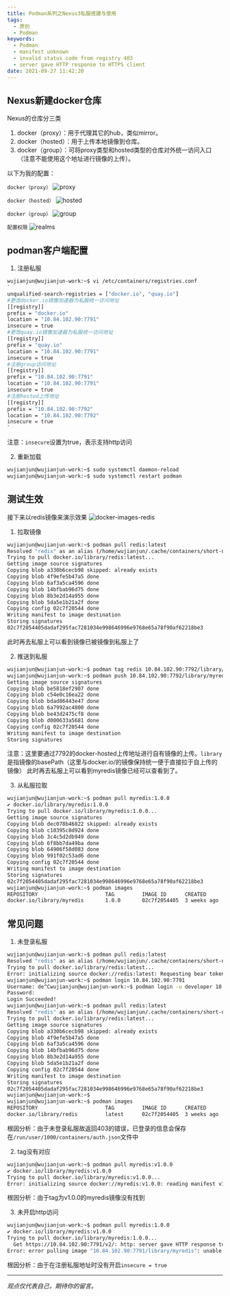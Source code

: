 ```yaml
---
title: Podman系列之Nexus3私服搭建与使用
tags:
  - 原创
  - Podman
keywords:
  - Podman
  - manifest unknown
  - invalid status code from registry 403
  - server gave HTTP response to HTTPS client
date: 2021-09-27 11:42:20
---
```


## Nexus新建docker仓库
Nexus的仓库分三类
1. docker（proxy）：用于代理其它的hub，类似mirror。
2. docker（hosted）：用于上传本地镜像到仓库。
3. docker（group）：可将proxy类型和hosted类型的仓库对外统一访问入口（注意不能使用这个地址进行镜像的上传）。

以下为我的配置：

`docker（proxy）`
![proxy](/images/docker-proxy.png)

`docker（hosted）`
![hosted](/images/docker-hosted.png)

`docker（group）`
![group](/images/docker-group.png)

`配置权限`
![realms](/images/docker-realms.png)

## podman客户端配置

1. 注册私服

```bash
wujianjun@wujianjun-work:~$ vi /etc/containers/registries.conf
`
unqualified-search-registries = ["docker.io", "quay.io"]
#更改docker.io镜像加速器为私服统一访问地址
[[registry]]
prefix = "docker.io"
location = "10.84.102.90:7791"
insecure = true
#更改quay.io镜像加速器为私服统一访问地址
[[registry]]
prefix = "quay.io"
location = "10.84.102.90:7791"
insecure = true
#注册group访问地址
[[registry]]
prefix = "10.84.102.90:7791"
location = "10.84.102.90:7791"
insecure = true
#注册hosted上传地址
[[registry]]
prefix = "10.84.102.90:7792"
location = "10.84.102.90:7792"
insecure = true
`
```
注意：`insecure`设置为true，表示支持http访问

2. 重新加载

```bash
wujianjun@wujianjun-work:~$ sudo systemctl daemon-reload
wujianjun@wujianjun-work:~$ sudo systemctl restart podman
```
## 测试生效

接下来以redis镜像来演示效果
![docker-images-redis](/images/docker-images-redis.png)

1. 拉取镜像

```bash
wujianjun@wujianjun-work:~$ podman pull redis:latest
Resolved "redis" as an alias (/home/wujianjun/.cache/containers/short-name-aliases.conf)
Trying to pull docker.io/library/redis:latest...
Getting image source signatures
Copying blob a330b6cecb98 skipped: already exists  
Copying blob 4f9efe5b47a5 done  
Copying blob 6af3a5ca4596 done  
Copying blob 14bfbab96d75 done  
Copying blob 8b3e2d14a955 done  
Copying blob 5da5e1b21a2f done  
Copying config 02c7f20544 done  
Writing manifest to image destination
Storing signatures
02c7f2054405dadaf295fac7281034e998646996e9768e65a78f90af62218be3
```
此时再去私服上可以看到镜像已被镜像到私服上了

2. 推送到私服

```bash
wujianjun@wujianjun-work:~$ podman tag redis 10.84.102.90:7792/library/myredis:1.0.0
wujianjun@wujianjun-work:~$ podman push 10.84.102.90:7792/library/myredis:1.0.0
Getting image source signatures
Copying blob be5818ef2907 done  
Copying blob c54e0c16ea22 done  
Copying blob bdad86443e47 done  
Copying blob 6a7992ac4800 done  
Copying blob be43d2475cf8 done  
Copying blob d000633a5681 done  
Copying config 02c7f20544 done  
Writing manifest to image destination
Storing signatures
```
注意：这里要通过7792的docker-hosted上传地址进行自有镜像的上传。`library`是指镜像的basePath（这里与docker.io/的镜像保持统一便于直接拉于自上传的镜像）
此时再去私服上可以看到myredis镜像已经可以查看到了。

3. 从私服拉取

```bash
wujianjun@wujianjun-work:~$ podman pull myredis:1.0.0
✔ docker.io/library/myredis:1.0.0
Trying to pull docker.io/library/myredis:1.0.0...
Getting image source signatures
Copying blob dec078b46822 skipped: already exists  
Copying blob c10395c8d924 done  
Copying blob 3c4c5d2db949 done  
Copying blob 6f8bb7da49ba done  
Copying blob 64906f58d083 done  
Copying blob 991f02c53ad6 done  
Copying config 02c7f20544 done  
Writing manifest to image destination
Storing signatures
02c7f2054405dadaf295fac7281034e998646996e9768e65a78f90af62218be3
wujianjun@wujianjun-work:~$ podman images
REPOSITORY                      TAG         IMAGE ID      CREATED      SIZE
docker.io/library/myredis       1.0.0       02c7f2054405  3 weeks ago  109 MB
```

## 常见问题
1. 未登录私服
```bash
wujianjun@wujianjun-work:~$ podman pull redis:latest
Resolved "redis" as an alias (/home/wujianjun/.cache/containers/short-name-aliases.conf)
Trying to pull docker.io/library/redis:latest...
Error: initializing source docker://redis:latest: Requesting bear token: invalid status code from registry 403 (Forbidden)
wujianjun@wujianjun-work:~$ podman login 10.84.102.90:7791
Username: de^Cwujianjun@wujianjun-work:~$ podman login -u developer 10.84.102.90:7791
Password:
Login Succeeded!
wujianjun@wujianjun-work:~$ podman pull redis:latest
Resolved "redis" as an alias (/home/wujianjun/.cache/containers/short-name-aliases.conf)
Trying to pull docker.io/library/redis:latest...
Getting image source signatures
Copying blob a330b6cecb98 skipped: already exists  
Copying blob 4f9efe5b47a5 done  
Copying blob 6af3a5ca4596 done  
Copying blob 14bfbab96d75 done  
Copying blob 8b3e2d14a955 done  
Copying blob 5da5e1b21a2f done  
Copying config 02c7f20544 done  
Writing manifest to image destination
Storing signatures
02c7f2054405dadaf295fac7281034e998646996e9768e65a78f90af62218be3
wujianjun@wujianjun-work:~$
wujianjun@wujianjun-work:~$ podman images
REPOSITORY                      TAG         IMAGE ID      CREATED      SIZE
docker.io/library/redis         latest      02c7f2054405  3 weeks ago  109 MB
```
根因分析：由于未登录私服故返回403的错误，已登录的信息会保存在`/run/user/1000/containers/auth.json`文件中

2. tag没有对应
```bash
wujianjun@wujianjun-work:~$ podman pull myredis:v1.0.0
✔ docker.io/library/myredis:v1.0.0
Trying to pull docker.io/library/myredis:v1.0.0...
Error: initializing source docker://myredis:v1.0.0: reading manifest v1.0.0 in 10.84.102.90:7791/library/myredis: manifest unknown: manifest unknown
```
根因分析：由于tag为v1.0.0的myredis镜像没有找到

3. 未开启http访问
```bash
wujianjun@wujianjun-work:~$ podman pull myredis:1.0.0
✔ docker.io/library/myredis:v1.0.0
Trying to pull docker.io/library/myredis:1.0.0...
  Get https://10.84.102.90:7791/v2/: http: server gave HTTP response to HTTPS client
Error: error pulling image "10.84.102.90:7791/library/myredis": unable to pull 10.84.102.90:7791/library/myredis: unable to pull image: Error initializing source docker://10.84.102.90:7791/library/myredis:1.0.0: error pinging docker registry 10.84.102.90:7791: Get https://10.84.102.90:7791/v2/: http: server gave HTTP response to HTTPS client
```
根因分析：由于在注册私服地址时没有开启`insecure = true`

-----

*观点仅代表自己，期待你的留言。*
